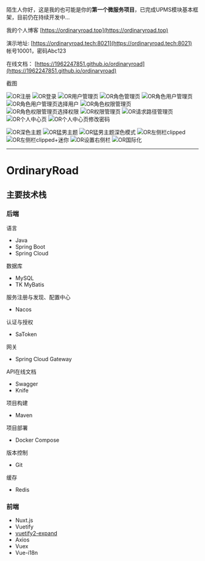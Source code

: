 陌生人你好，这是我的也可能是你的**第一个微服务项目**，已完成UPMS模块基本框架，目前仍在持续开发中...

我的个人博客 [https://ordinaryroad.top](https://ordinaryroad.top)

演示地址: [https://ordinaryroad.tech:8021](https://ordinaryroad.tech:8021) 帐号10001，密码Abc123

在线文档： [https://1962247851.github.io/ordinaryroad](https://1962247851.github.io/ordinaryroad)


截图

![OR注册](https://user-images.githubusercontent.com/43869694/145922744-0041f36d-5f7c-461e-b62f-321d556cd686.png)
![OR登录](https://user-images.githubusercontent.com/43869694/145922710-74825e88-22a1-4f1f-af51-3df8da6ea2f1.png)
![OR用户管理页](https://user-images.githubusercontent.com/43869694/145922818-1e4d2f33-5c29-442e-9b58-cc5153e64f7c.png)
![OR角色管理页](https://user-images.githubusercontent.com/43869694/145922861-3dff9aac-e77f-4df5-9fd0-99e4dcec06dc.png)
![OR角色用户管理页](https://user-images.githubusercontent.com/43869694/145922875-12bc00e1-8431-4330-a64d-72abaa161a34.png)
![OR角色用户管理页选择用户](https://user-images.githubusercontent.com/43869694/145922895-e42e1a90-49be-4657-ae1b-eee28f92b2e9.png)
![OR角色权限管理页](https://user-images.githubusercontent.com/43869694/145922904-cc15644b-548a-438c-8ead-4fdefc3d94ee.png)
![OR角色权限管理页选择权限](https://user-images.githubusercontent.com/43869694/145922905-0ebd2f5e-2e58-4dc6-b80d-43a248eaf606.png)
![OR权限管理页](https://user-images.githubusercontent.com/43869694/145922928-47844ed4-f020-4840-8898-3620a578ef4f.png)
![OR请求路径管理页](https://user-images.githubusercontent.com/43869694/145922932-da1559d0-1e6f-4677-ad99-869b621051ac.png)
![OR个人中心页](https://user-images.githubusercontent.com/43869694/145923094-5ac1f4c0-e86b-4599-9d8b-088024c6fe54.png)
![OR个人中心页修改密码](https://user-images.githubusercontent.com/43869694/145923101-15b7d813-1d69-4f84-a04f-282d302feae5.png)

![OR深色主题](https://user-images.githubusercontent.com/43869694/145923020-be8c4c6b-8973-49bc-b518-e798eee43bcb.png)
![OR猛男主题](https://user-images.githubusercontent.com/43869694/145923004-3f47f856-cb45-427f-aac7-cb095b0f7a43.png)
![OR猛男主题深色模式](https://user-images.githubusercontent.com/43869694/145923011-3694f8b9-990c-41be-8504-0bdfa23af1b8.png)
![OR左侧栏clipped](https://user-images.githubusercontent.com/43869694/145923027-4e27f3a7-04e2-4bec-a975-04a79ad4c826.png)
![OR左侧栏clipped+迷你](https://user-images.githubusercontent.com/43869694/145923031-8f0c038c-4778-4967-9867-9edc8b23607d.png)
![OR设置右侧栏](https://user-images.githubusercontent.com/43869694/145923073-8d60ad91-8759-45fc-8a18-9782b157cb6d.png)
![OR国际化](https://user-images.githubusercontent.com/43869694/145923081-a76c54b6-2797-43fd-af20-1e8df76e91ee.png)


___

# OrdinaryRoad

## 主要技术栈

### 后端

语言

- Java
- Spring Boot
- Spring Cloud

数据库

- MySQL
- TK MyBatis

服务注册与发现、配置中心

- Nacos

认证与授权

- SaToken

网关

- Spring Cloud Gateway

API在线文档

- Swagger
- Knife

项目构建

- Maven

项目部署

- Docker Compose

版本控制

- Git

缓存

- Redis

### 前端

- Nuxt.js
- Vuetify
- [vuetify2-expand](http://vuetify2-expand.cn/)
- Axios
- Vuex
- Vue-i18n
